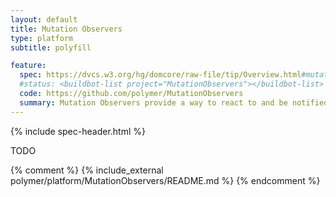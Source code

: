 ```yaml
---
layout: default
title: Mutation Observers
type: platform
subtitle: polyfill

feature:
  spec: https://dvcs.w3.org/hg/domcore/raw-file/tip/Overview.html#mutation-observers
  #status: <buildbot-list project="MutationObservers"></buildbot-list>
  code: https://github.com/polymer/MutationObservers
  summary: Mutation Observers provide a way to react to and be notified of changes in the DOM.
---
```


{% include spec-header.html %}

TODO

{% comment %}
{% include_external polymer/platform/MutationObservers/README.md %}
{% endcomment %}